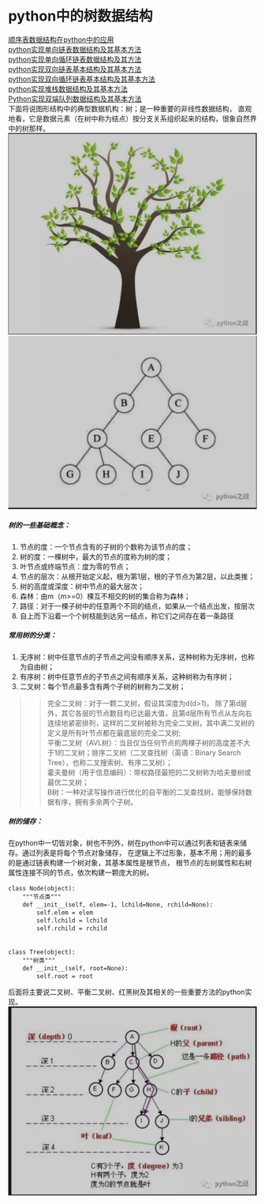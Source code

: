 # python中的树数据结构
[顺序表数据结构在python中的应用](A数据机构和算法对python意味着什么.md)<br>
[python实现单向链表数据结构及其基本方法](B顺序表数据结构在python中的应用.md)<br>
[python实现单向循环链表数据结构及其方法](Cpython实现单向循环链表数据结构及其方法.md)<br>
[python实现双向链表基本结构及其基本方法](Dpython实现单向链表数据结构及其基本方法.md)<br>
[python实现双向循环链表基本结构及其基本方法](Epython实现双向链表基本结构及其基本方法.md)<br>
[python实现堆栈数据结构及其基本方法](Fpython实现双向循环链表基本结构及其基本方法.md)<br>
[Python实现双端队列数据结构及其基本方法](Gpython实现堆栈数据结构及其基本方法.md)<br>
下面将说图形结构中的典型数据机构：树；是一种重要的非线性数据结构，
直观地看，它是数据元素（在树中称为结点）按分支关系组织起来的结构，很象自然界中的树那样。<br>
![](png/18.png)
![](png/19.png)
##### 树的一些基础概念：
1. 节点的度：一个节点含有的子树的个数称为该节点的度；<br>
2. 树的度：一棵树中，最大的节点的度称为树的度；<br>
3. 叶节点或终端节点：度为零的节点；<br>
4. 节点的层次：从根开始定义起，根为第1层，根的子节点为第2层，以此类推；<br>
5. 树的高度或深度：树中节点的最大层次；<br>
6. 森林：由m（m>=0）棵互不相交的树的集合称为森林；<br>
7. 路径：对于一棵子树中的任意两个不同的结点，如果从一个结点出发，按层次<br>
8. 自上而下沿着一个个树枝能到达另一结点，称它们之间存在着一条路径<br>
##### 常用树的分类：
1. 无序树：树中任意节点的子节点之间没有顺序关系，这种树称为无序树，也称为自由树；<br>
2. 有序树：树中任意节点的子节点之间有顺序关系，这种树称为有序树；<br>
3. 二叉树：每个节点最多含有两个子树的树称为二叉树；<br>
>> 完全二叉树：对于一颗二叉树，假设其深度为d(d>1)。
    除了第d层外，其它各层的节点数目均已达最大值，且第d层所有节点从左向右连续地紧密排列，这样的二叉树被称为完全二叉树，其中满二叉树的定义是所有叶节点都在最底层的完全二叉树;<br>
>> 平衡二叉树（AVL树）：当且仅当任何节点的两棵子树的高度差不大于1的二叉树；排序二叉树（二叉查找树（英语：Binary Search Tree），也称二叉搜索树、有序二叉树）；<br>
>> 霍夫曼树（用于信息编码）：带权路径最短的二叉树称为哈夫曼树或最优二叉树；<br>
>> B树：一种对读写操作进行优化的自平衡的二叉查找树，能够保持数据有序，拥有多余两个子树。<br>
##### 树的储存：
在python中一切皆对象，树也不列外，树在python中可以通过列表和链表来储存。通过列表是将每个节点对象储存，
在逻辑上不过形象，基本不用；用的最多的是通过链表构建一个树对象，其基本属性是根节点，
根节点的左树属性和右树属性连接不同的节点，依次构建一颗庞大的树。<br>
```
class Node(object):
    """节点类"""
    def __init__(self, elem=-1, lchild=None, rchild=None):
        self.elem = elem
        self.lchild = lchild
        self.rchild = rchild


class Tree(object):
    """树类"""
    def __init__(self, root=None):
        self.root = root
```
后面将主要说二叉树、平衡二叉树、红黑树及其相关的一些重要方法的python实现。<br>
![](png/20.png)